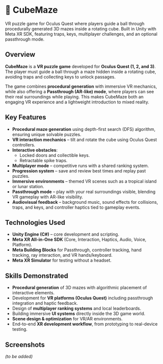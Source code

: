 # 🎲 CubeMaze  
VR puzzle game for Oculus Quest where players guide a ball through procedurally generated 3D mazes inside a rotating cube. Built in Unity with Meta XR SDK, featuring traps, keys, multiplayer challenges, and an optional passthrough mode.  

## Overview  
**CubeMaze** is a **VR puzzle game** developed for **Oculus Quest (1, 2, and 3)**.  
The player must guide a ball through a maze hidden inside a rotating cube, avoiding traps and collecting keys to unlock passages.  

The game combines **procedural generation** with immersive VR mechanics, while also offering a **Passthrough (AR-like) mode**, where players can see their real surroundings while playing. This makes CubeMaze both an engaging VR experience and a lightweight introduction to mixed reality.  

## Key Features  
- **Procedural maze generation** using depth-first search (DFS) algorithm, ensuring unique solvable puzzles.  
- **VR interaction mechanics** – tilt and rotate the cube using Oculus Quest controllers.  
- **Interactive obstacles**:  
  - Locked doors and collectible keys.  
  - Retractable spike traps.  
- **Multiplayer mode** – competitive runs with a shared ranking system.  
- **Progression system** – save and review best times and replay past puzzles.  
- **Immersive environments** – themed VR scenes such as a tropical island or lunar station.  
- **Passthrough mode** – play with your real surroundings visible, blending VR gameplay with AR-like visibility.  
- **Audiovisual feedback** – background music, sound effects for collisions, traps, and keys, and controller haptics tied to gameplay events.  

## Technologies Used  
- **Unity Engine (C#)** – core development and scripting.  
- **Meta XR All-in-One SDK** (Core, Interaction, Haptics, Audio, Voice, Platform).  
- **Meta Building Blocks** for Passthrough, controller tracking, hand tracking, ray interaction, and VR hands/keyboard.  
- **Meta XR Simulator** for testing without a headset.  

## Skills Demonstrated  
- **Procedural generation** of 3D mazes with algorithmic placement of interactive elements.  
- Development for **VR platforms (Oculus Quest)** including passthrough integration and haptic feedback.  
- Design of **multiplayer ranking systems** and local leaderboards.  
- Building immersive **UI systems** directly inside the 3D game world.  
- **Scene design & optimization** for VR/AR environments.  
- End-to-end **XR development workflow**, from prototyping to real-device testing.  

## Screenshots  
*(to be added)*  
